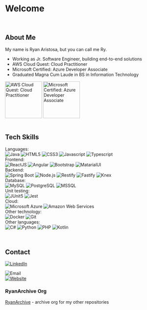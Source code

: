 # Welcome

<br>

## About Me

My name is Ryan Aristosa, but you can call me Ry.

- Working as Jr. Software Engineer, building end-to-end solutions
- AWS Cloud Quest: Cloud Practitioner
- Microsoft Certified: Azure Developer Associate
- Graduated Magna Cum Laude in BS in Information Technology

<div style="display: block">
  <img
    src="https://github.com/rynrsts/rynrsts/assets/84888155/9b9f9eae-d682-4edd-9269-8c4425f7f12f"
    alt="AWS Cloud Quest: Cloud Practitioner"
    style="height: 120px" />
  <img
    src="https://github.com/rynrsts/rynrsts/assets/84888155/c2454162-2149-4d22-9384-0dbec6af697b"
    alt="Microsoft Certified: Azure Developer Associate"
    style="height: 120px" />
</div>

<br>

## Tech Skills

Languages:
<br>
![Java](https://img.shields.io/badge/java-EA2D2E?style=for-the-badge&logo=java&logoColor=white)
![HTML5](https://img.shields.io/badge/html5-E54D26?style=for-the-badge&logo=html5&logoColor=white)
![CSS3](https://img.shields.io/badge/css3-3D8FC6?style=for-the-badge&logo=css3&logoColor=white)
![Javascript](https://img.shields.io/badge/javascript-F0DB4F?style=for-the-badge&logo=javascript&logoColor=black)
![Typescript](https://img.shields.io/badge/typescript-3178C6?style=for-the-badge&logo=typescript&logoColor=white)
<br>
Frontend:
<br>
![ReactJS](https://img.shields.io/badge/reactjs-61DAFB?style=for-the-badge&logo=react&logoColor=black)
![Angular](https://img.shields.io/badge/angular-0F0F11?style=for-the-badge&logo=angular&logoColor=white)
![Bootstrap](https://img.shields.io/badge/bootstrap-59407F?style=for-the-badge&logo=bootstrap&logoColor=white)
![MatarialUI](https://img.shields.io/badge/materialui-007FFF?style=for-the-badge&logo=mui&logoColor=white)
<br>
Backend:
<br>
![Spring Boot](https://img.shields.io/badge/spring_boot-6DB33F?style=for-the-badge&logo=springboot&logoColor=white)
![Node.js](https://img.shields.io/badge/node.js-339933?style=for-the-badge&logo=node.js&logoColor=white)
![Restify](https://img.shields.io/badge/restify-323330?style=for-the-badge&logo=restify&logoColor=white)
![Fastify](https://img.shields.io/badge/fastify-000000?style=for-the-badge&logo=fastify&logoColor=white)
![Knex](https://img.shields.io/badge/knex-E16426?style=for-the-badge&logo=knex&logoColor=white)
<br>
Database:
<br>
![MySQL](https://img.shields.io/badge/mysql-4479A1?style=for-the-badge&logo=mysql&logoColor=white)
![PostgreSQL](https://img.shields.io/badge/postgresql-4169E1?style=for-the-badge&logo=postgresql&logoColor=white)
![MSSQL](https://img.shields.io/badge/mssql-F34F1C?style=for-the-badge&logo=mssql&logoColor=white)
<br>
Unit testing:
<br>
![JUnit5](https://img.shields.io/badge/junit5-25A162?style=for-the-badge&logo=junit5&logoColor=white)
![Jest](https://img.shields.io/badge/jest-C21325?style=for-the-badge&logo=jest&logoColor=white)
<br>
Cloud:
<br>
![Microsoft Azure](https://img.shields.io/badge/microsoft_azure-0078D4?style=for-the-badge&logo=microsoftazure&logoColor=white)
![Amazon Web Services](https://img.shields.io/badge/amazon_web_services-232F3E?style=for-the-badge&logo=amazon-aws&logoColor=white)
<br>
Other technology:
<br>
![Docker](https://img.shields.io/badge/docker-2496ED?style=for-the-badge&logo=docker&logoColor=white)
![Git](https://img.shields.io/badge/git-F34F29?style=for-the-badge&logo=git&logoColor=white)
<br>
Other languages:
<br>
![C#](https://img.shields.io/badge/c_sharp-68217A?style=for-the-badge&logo=csharp&logoColor=white)
![Python](https://img.shields.io/badge/python-FFD845?style=for-the-badge&logo=python&logoColor=black)
![PHP](https://img.shields.io/badge/php-6181B6?style=for-the-badge&logo=php&logoColor=white)
![Kotlin](https://img.shields.io/badge/kotlin-7C6DB2?style=for-the-badge&logo=kotlin&logoColor=white)

<br>

## Contact

[![LinkedIn](https://img.shields.io/badge/linkedin-0A66C2?style=for-the-badge&logo=linkedin&logoColor=white)](https://www.linkedin.com/in/rynrsts)

![Email](https://img.shields.io/badge/email-ryanaristosa@outlook.com-AAAAAA?style=for-the-badge) <br>
[![Website](https://img.shields.io/badge/website-rynrsts-AAAAAA?style=for-the-badge)](https://rynrsts.github.io/)

### RyanArchive Org

[RyanArchive](https://github.com/RyanArchive) - archive org for my other repositories
